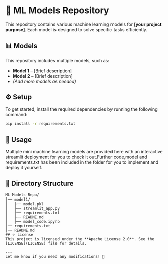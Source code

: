 # 🌟 ML Models Repository

This repository contains various machine learning models for **[your project purpose]**. Each model is designed to solve specific tasks efficiently.

## 📊 Models
This repository includes multiple models, such as:
- **Model 1** – [Brief description]
- **Model 2** – [Brief description]
- *(Add more models as needed)*

## ⚙️ Setup
To get started, install the required dependencies by running the following command:

```bash
pip install -r requirements.txt
```

## 🚀 Usage

Multiple mini machine learning models are provided here with an interactive streamlit deployment for you to check it out.Further code,model and requirements.txt has been included in the folder for you to implement and deploy it yourself.

## 📂 Directory Structure
```
ML-Models-Repo/
│── model1/
│   ├── model.pkl
│   ├── streamlit_app.py
│   ├── requirements.txt
│   ├── README.md
│   ├── model_code.ipynb
│── requirements.txt
│── README.md
## ✨ License
This project is licensed under the **Apache License 2.0**. See the [LICENSE](LICENSE) file for details.

---
Let me know if you need any modifications! 🚀